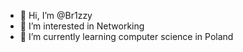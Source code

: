 - 👋 Hi, I’m @Br1zzy
- 👀 I’m interested in Networking
- 🌱 I’m currently learning computer science in Poland
  

